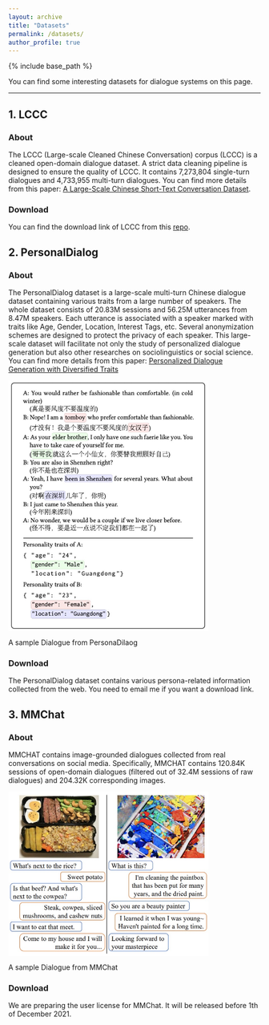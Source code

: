 ```yaml
---
layout: archive
title: "Datasets"
permalink: /datasets/
author_profile: true
---
```


{% include base_path %}

You can find some interesting datasets for dialogue systems on this page.

-----

## 1. LCCC

### About
The LCCC (Large-scale Cleaned Chinese Conversation) corpus (LCCC) is a cleaned open-domain dialogue dataset.
A strict data cleaning pipeline is designed to ensure the quality of LCCC.
It contains 7,273,804 single-turn dialogues and 4,733,955 multi-turn dialogues.
You can find more details from this paper: [A Large-Scale Chinese Short-Text Conversation Dataset](https://arxiv.org/abs/2008.03946).

### Download
You can find the download link of LCCC from this [repo](https://github.com/thu-coai/CDial-GPT).

## 2. PersonalDialog

### About
The PersonalDialog dataset is a large-scale multi-turn Chinese dialogue dataset containing various traits from a large number of speakers. The whole dataset consists of 20.83M sessions and 56.25M utterances from 8.47M speakers. Each utterance is associated with a speaker marked with traits like Age, Gender, Location, Interest Tags, etc. Several anonymization schemes are designed to protect the privacy of each speaker. This large-scale dataset will facilitate not only the study of personalized dialogue generation but also other researches on sociolinguistics or social science.
You can find more details from this paper: [Personalized Dialogue Generation with Diversified Traits](https://arxiv.org/abs/1901.09672)

 <img src="/images/PersonalDialog.jpg" width = "400" alt="A Sample Dialogue from PersonaDilaog" align=center />

A sample Dialogue from PersonaDilaog

### Download
The PersonalDialog dataset contains various persona-related information collected from the web.
You need to email me if you want a download link.

## 3. MMChat

### About
MMCHAT contains image-grounded dialogues collected from real conversations on social media.
Specifically, MMCHAT contains 120.84K sessions of open-domain dialogues
(filtered out of 32.4M sessions of raw dialogues) and 204.32K corresponding images.

 <img src="/images/mmchat.jpg" width = "400" alt="A Sample Dialogue from MMChat" align=center />

A sample Dialogue from MMChat

### Download
We are preparing the user license for MMChat.
It will be released before 1th of December 2021.
